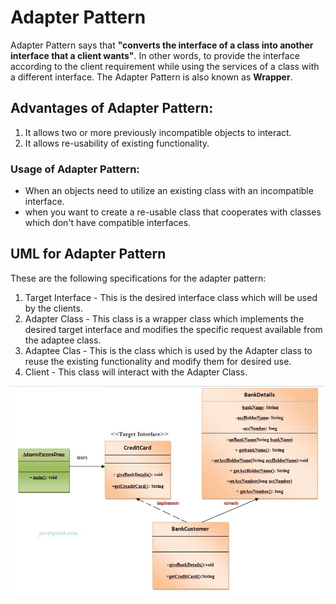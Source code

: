 # Adapter Pattern

Adapter Pattern says that **"converts the interface of a class into another interface that a client wants"**.
In other words, to provide the interface according to the client requirement while using the services of a class with a different interface.
The Adapter Pattern is also known as **Wrapper**.

## Advantages of Adapter Pattern:
1. It allows two or more previously incompatible objects to interact.
2. It allows re-usability of existing functionality.

### Usage of Adapter Pattern:
* When an objects need to utilize an existing class with an incompatible interface.
* when you want to create a re-usable class that cooperates with classes which don't have compatible interfaces.

## UML for Adapter Pattern
These are the following specifications for the adapter pattern:
1. Target Interface - This is the desired interface class which will be used by the clients.
2. Adapter Class - This class is a wrapper class which implements the desired target interface and modifies the specific request available from the adaptee class.
3. Adaptee Clas - This is the class which is used by the Adapter class to reuse the existing functionality and modify them for desired use.
4. Client - This class will interact with the Adapter Class.

<img src="img.png">